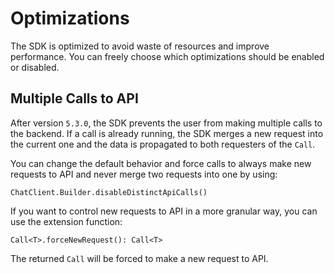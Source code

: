 # Optimizations

The SDK is optimized to avoid waste of resources and improve performance. You can freely choose which optimizations should be enabled or disabled.

## Multiple Calls to API

After version `5.3.0`, the SDK prevents the user from making multiple calls to the backend. If a call is already running, the SDK merges a new request into the current one and the data is propagated to both requesters of the `Call`. 

You can change the default behavior and force calls to always make new requests to API and never merge two requests into one by using:


```
ChatClient.Builder.disableDistinctApiCalls()
```

If you want to control new requests to API in a more granular way, you can use the extension function:

```
Call<T>.forceNewRequest(): Call<T>
```

The returned `Call` will be forced to make a new request to API. 


